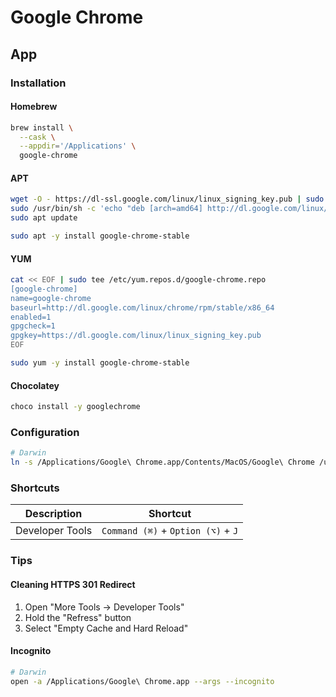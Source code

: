 # Google Chrome

## App

### Installation

#### Homebrew

```sh
brew install \
  --cask \
  --appdir='/Applications' \
  google-chrome
```

#### APT

```sh
wget -O - https://dl-ssl.google.com/linux/linux_signing_key.pub | sudo apt-key add -
sudo /usr/bin/sh -c 'echo "deb [arch=amd64] http://dl.google.com/linux/chrome/deb/ stable main" >> /etc/apt/sources.list.d/google.list'
sudo apt update
```

```sh
sudo apt -y install google-chrome-stable
```

#### YUM

```sh
cat << EOF | sudo tee /etc/yum.repos.d/google-chrome.repo
[google-chrome]
name=google-chrome
baseurl=http://dl.google.com/linux/chrome/rpm/stable/x86_64
enabled=1
gpgcheck=1
gpgkey=https://dl.google.com/linux/linux_signing_key.pub
EOF
```

```sh
sudo yum -y install google-chrome-stable
```

#### Chocolatey

```sh
choco install -y googlechrome
```

### Configuration

```sh
# Darwin
ln -s /Applications/Google\ Chrome.app/Contents/MacOS/Google\ Chrome /usr/local/bin/chrome
```

### Shortcuts

| Description     | Shortcut                           |
| --------------- | ---------------------------------- |
| Developer Tools | `Command (⌘)` + `Option (⌥)` + `J` |

### Tips

<!-- ####

```sh
open -a 'Google Chrome' --args --incognito

open -a 'Google Chrome' --args --ssl-version-min=tls1
``` -->

#### Cleaning HTTPS 301 Redirect

1. Open "More Tools -> Developer Tools"
2. Hold the "Refress" button
3. Select "Empty Cache and Hard Reload"

#### Incognito

```sh
# Darwin
open -a /Applications/Google\ Chrome.app --args --incognito
```

<!--
NET::ERR_CERT_AUTHORITY_INVALID

chrome://settings/security?q=enhanced

chrome://flags/
Insecure origins treated as secure
Allow invalid certificates for resources loaded from localhost.

/Applications/Google\ Chrome\ Dev.app/Contents/MacOS/Google\ Chrome\ Dev \
  --ignore-certificate-errors \
  --ignore-urlfetcher-cert-requests \
  --allow-insecure-localhost
-->
